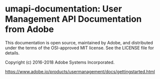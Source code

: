 # umapi-documentation: User Management API Documentation from Adobe

This documentation is open source, maintained by Adobe, and distributed under the terms
of the OSI-approved MIT license.  See the LICENSE file for details.

Copyright (c) 2016-2018 Adobe Systems Incorporated.

https://www.adobe.io/products/usermanagement/docs/gettingstarted.html


